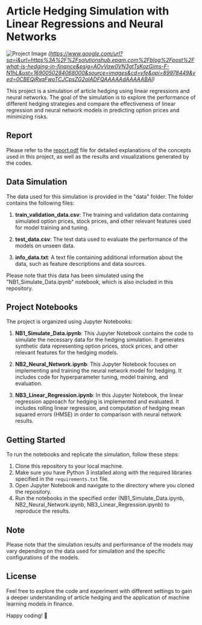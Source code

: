 # Article Hedging Simulation with Linear Regressions and Neural Networks

![Project Image](project_image.png) *(https://www.google.com/url?sa=i&url=https%3A%2F%2Fsolutionshub.epam.com%2Fblog%2Fpost%2Fwhat-is-hedging-in-finance&psig=AOvVaw0VN3gtTsKozGims-F-N1hL&ust=1690050284068000&source=images&cd=vfe&opi=89978449&ved=0CBEQjRxqFwoTCJCpsZG2oIADFQAAAAAdAAAAABAI)*

This project is a simulation of article hedging using linear regressions and neural networks. The goal of the simulation is to explore the performance of different hedging strategies and compare the effectiveness of linear regression and neural network models in predicting option prices and minimizing risks.

## Report
Please refer to the [report.pdf](report.pdf) file for detailed explanations of the concepts used in this project, as well as the results and visualizations generated by the codes.

## Data Simulation
The data used for this simulation is provided in the "data" folder. The folder contains the following files:

1. **train_validation_data.csv**: The training and validation data containing simulated option prices, stock prices, and other relevant features used for model training and tuning.

2. **test_data.csv**: The test data used to evaluate the performance of the models on unseen data.

3. **info_data.txt**: A text file containing additional information about the data, such as feature descriptions and data sources.

Please note that this data has been simulated using the "NB1_Simulate_Data.ipynb" notebook, which is also included in this repository.

## Project Notebooks
The project is organized using Jupyter Notebooks:

1. **NB1_Simulate_Data.ipynb**: This Jupyter Notebook contains the code to simulate the necessary data for the hedging simulation. It generates synthetic data representing option prices, stock prices, and other relevant features for the hedging models.

2. **NB2_Neural_Network.ipynb**: This Jupyter Notebook focuses on implementing and training the neural network model for hedging. It includes code for hyperparameter tuning, model training, and evaluation.

3. **NB3_Linear_Regression.ipynb**: In this Jupyter Notebook, the linear regression approach for hedging is implemented and evaluated. It includes rolling linear regression, and computation of hedging mean squared errors (HMSE) in order to comparison with neural network results.

## Getting Started
To run the notebooks and replicate the simulation, follow these steps:

1. Clone this repository to your local machine.
2. Make sure you have Python 3 installed along with the required libraries specified in the `requirements.txt` file.
3. Open Jupyter Notebook and navigate to the directory where you cloned the repository.
4. Run the notebooks in the specified order (NB1_Simulate_Data.ipynb, NB2_Neural_Network.ipynb, NB3_Linear_Regression.ipynb) to reproduce the results.

## Note
Please note that the simulation results and performance of the models may vary depending on the data used for simulation and the specific configurations of the models.

## License
Feel free to explore the code and experiment with different settings to gain a deeper understanding of article hedging and the application of machine learning models in finance.

Happy coding! 🚀
